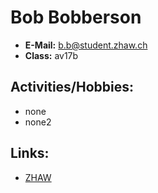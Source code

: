 <!-- Add Gravatar Picture here -->
# Bob Bobberson
- **E-Mail:** b.b@student.zhaw.ch
- **Class:** av17b
## Activities/Hobbies:
- none
- none2
## Links:
- [ZHAW](http://www.zhaw.ch)

